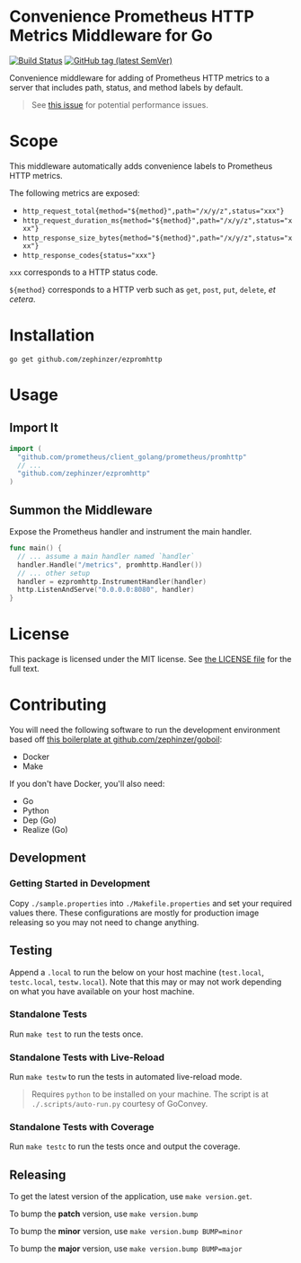 # Convenience Prometheus HTTP Metrics Middleware for Go

[![Build Status](https://travis-ci.org/zephinzer/ezpromhttp.svg?branch=master)](https://travis-ci.org/zephinzer/ezpromhttp)
[![GitHub tag (latest SemVer)](https://img.shields.io/github/tag/zephinzer/ezpromhttp.svg)](https://github.com/zephinzer/ezpromhttp/releases)

Convenience middleware for adding of Prometheus HTTP metrics to a server that includes path, status, and method labels by default.

> See [this issue](https://github.com/prometheus/client_golang/issues/491) for potential performance issues.

# Scope
This middleware automatically adds convenience labels to Prometheus HTTP metrics.

The following metrics are exposed:

- `http_request_total{method="${method}",path="/x/y/z",status="xxx"}`
- `http_request_duration_ms{method="${method}",path="/x/y/z",status="xxx"}`
- `http_response_size_bytes{method="${method}",path="/x/y/z",status="xxx"}`
- `http_response_codes{status="xxx"}`

`xxx` corresponds to a HTTP status code.

`${method}` corresponds to a HTTP verb such as `get`, `post`, `put`, `delete`, *et cetera*.


# Installation

```
go get github.com/zephinzer/ezpromhttp
```

# Usage

## Import It

```go
import (
  "github.com/prometheus/client_golang/prometheus/promhttp"
  // ...
  "github.com/zephinzer/ezpromhttp"
)
```

## Summon the Middleware

Expose the Prometheus handler and instrument the main handler.

```go
func main() {
  // ... assume a main handler named `handler`
  handler.Handle("/metrics", promhttp.Handler())
  // ... other setup
  handler = ezpromhttp.InstrumentHandler(handler)
  http.ListenAndServe("0.0.0.0:8080", handler)
}
```

# License

This package is licensed under the MIT license. See [the LICENSE file](./LICENSE) for the full text.

# Contributing

You will need the following software to run the development environment based off [this boilerplate at github.com/zephinzer/goboil](https://github.com/zephinzer/goboil):

- Docker
- Make

If you don't have Docker, you'll also need:

- Go
- Python
- Dep (Go)
- Realize (Go)

## Development

### Getting Started in Development

Copy `./sample.properties` into `./Makefile.properties` and set your required values there. These configurations are mostly for production image releasing so you may not need to change anything.

## Testing

Append a `.local` to run the below on your host machine (`test.local`, `testc.local`, `testw.local`). Note that this may or may not work depending on what you have available on your host machine.

### Standalone Tests

Run `make test` to run the tests once.

### Standalone Tests with Live-Reload

Run `make testw` to run the tests in automated live-reload mode.

> Requires `python` to be installed on your machine. The script is at `./.scripts/auto-run.py` courtesy of GoConvey.

### Standalone Tests with Coverage

Run `make testc` to run the tests once and output the coverage.

## Releasing

To get the latest version of the application, use `make version.get`.

To bump the **patch** version, use `make version.bump`

To bump the **minor** version, use `make version.bump BUMP=minor`

To bump the **major** version, use `make version.bump BUMP=major`